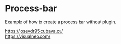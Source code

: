 # Process-bar
Example of how to create a process bar without plugin.

https://josevdr95.cubava.cu/                     
https://visualneo.com/

